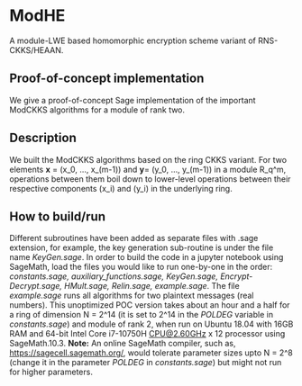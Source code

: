 # ModHE
A module-LWE based homomorphic encryption scheme variant of RNS-CKKS/HEAAN.

## Proof-of-concept implementation
We give a proof-of-concept Sage implementation of the important ModCKKS algorithms for a module of rank two.

## Description
We built the ModCKKS algorithms based on the ring CKKS variant. For two elements **x** = (x_0, ..., x_(m-1))  and **y**= (y_0, ..., y_(m-1))  in a module R_q^m, operations between them boil down to lower-level operations between their respective components (x_i) and (y_i) in the underlying ring. 

## How to build/run
Different subroutines have been added as separate files with .sage extension, for example, the key generation sub-routine is under the file name *KeyGen.sage*.
In order to build the code in a jupyter notebook using SageMath, load the files you would like to run one-by-one in the order: *constants.sage, auxiliary_functions.sage, KeyGen.sage, Encrypt-Decrypt.sage, HMult.sage, Relin.sage, example.sage*. 
The file *example.sage* runs all algorithms for two plaintext messages (real numbers). This unoptimized POC version takes about an hour and a half for a ring of dimension N = 2^14 (it is set to 2^14 in the *POLDEG* variable in *constants.sage*) and module of rank 2, when run on Ubuntu 18.04 with 16GB RAM and 64-bit Intel Core i7-10750H CPU@2.60GHz x 12 processor using SageMath.10.3.
**Note:** An online SageMath compiler, such as, https://sagecell.sagemath.org/, would tolerate parameter sizes upto N = 2^8 (change it in the parameter *POLDEG* in *constants.sage*) but might not run for higher parameters.

